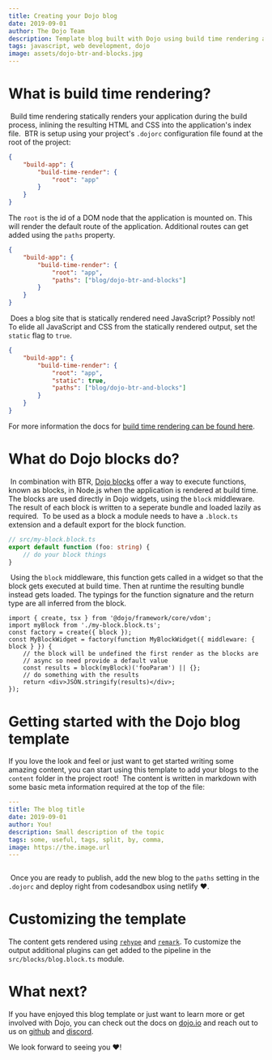 ```yaml
---
title: Creating your Dojo blog
date: 2019-09-01
author: The Dojo Team
description: Template blog built with Dojo using build time rendering and Dojo blocks.
tags: javascript, web development, dojo
image: assets/dojo-btr-and-blocks.jpg
---
```


# What is build time rendering?

​
Build time rendering statically renders your application during the build process, inlining the resulting HTML and CSS into the application's index file.
​
BTR is setup using your project's `.dojorc` configuration file found at the root of the project:
​

```json
{
	"build-app": {
		"build-time-render": {
			"root": "app"
		}
	}
}
```

The `root` is the id of a DOM node that the application is mounted on. This will render the default route of the application. Additional routes can get added using the `paths` property.
​

```json
{
	"build-app": {
		"build-time-render": {
			"root": "app",
			"paths": ["blog/dojo-btr-and-blocks"]
		}
	}
}
```

​
Does a blog site that is statically rendered need JavaScript? Possibly not! To elide all JavaScript and CSS from the statically rendered output, set the `static` flag to `true`.
​

```json
{
	"build-app": {
		"build-time-render": {
			"root": "app",
			"static": true,
			"paths": ["blog/dojo-btr-and-blocks"]
		}
	}
}
```

For more information the docs for [build time rendering can be found here](https://dojo.io/learn/building/buildtime-rendering).
​

# What do Dojo blocks do?

​
In combination with BTR, [Dojo blocks](https://dojo.io/learn/building/buildtime-rendering#dojo-blocks) offer a way to execute functions, known as blocks, in Node.js when the application is rendered at build time. The blocks are used directly in Dojo widgets, using the `block` middleware. The result of each block is written to a seperate bundle and loaded lazily as required.
​
To be used as a block a module needs to have a `.block.ts` extension and a default export for the block function.
​

```ts
// src/my-block.block.ts
export default function (foo: string) {
	// do your block things
}
```

​
Using the `block` middleware, this function gets called in a widget so that the block gets executed at build time. Then at runtime the resulting bundle instead gets loaded. The typings for the function signature and the return type are all inferred from the block.
​

```tsx
import { create, tsx } from '@dojo/framework/core/vdom';
import myBlock from './my-block.block.ts';
const factory = create({ block });
const MyBlockWidget = factory(function MyBlockWidget({ middleware: { block } }) {
	// the block will be undefined the first render as the blocks are
	// async so need provide a default value
	const results = block(myBlock)('fooParam') || {};
	// do something with the results
	return <div>JSON.stringify(results)</div>;
});
```

# Getting started with the Dojo blog template

If you love the look and feel or just want to get started writing some amazing content, you can start using this template to add your blogs to the `content` folder in the project root!
​
The content is written in markdown with some basic meta information required at the top of the file:
​

```yml
---
title: The blog title
date: 2019-09-01
author: You!
description: Small description of the topic
tags: some, useful, tags, split, by, comma,
image: https://the.image.url
---
​
```

​
Once you are ready to publish, add the new blog to the `paths` setting in the `.dojorc` and deploy right from codesandbox using netlify ❤️.
​

# Customizing the template

The content gets rendered using [`rehype`](https://github.com/rehypejs/rehype) and [`remark`](https://github.com/remarkjs/remark). To customize the output additional plugins can get added to the pipeline in the `src/blocks/blog.block.ts` module.

# What next?

If you have enjoyed this blog template or just want to learn more or get involved with Dojo, you can check out the docs on [dojo.io](https://dojo.io) and reach out to us on [github](https://github.com/dojo/framework) and [discord](https://discord.gg/M7yRngE).

We look forward to seeing you ❤️!
